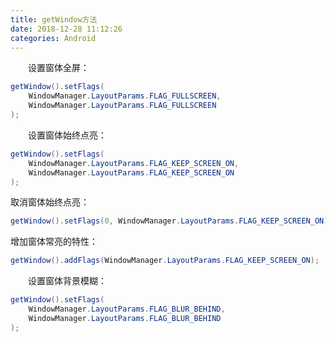 ```yaml
---
title: getWindow方法
date: 2018-12-28 11:12:26
categories: Android
---
```

&emsp;&emsp;设置窗体全屏：

``` java
getWindow().setFlags(
    WindowManager.LayoutParams.FLAG_FULLSCREEN,
    WindowManager.LayoutParams.FLAG_FULLSCREEN
);
```

&emsp;&emsp;设置窗体始终点亮：

``` java
getWindow().setFlags(
    WindowManager.LayoutParams.FLAG_KEEP_SCREEN_ON,
    WindowManager.LayoutParams.FLAG_KEEP_SCREEN_ON
);
```

取消窗体始终点亮：

``` java
getWindow().setFlags(0, WindowManager.LayoutParams.FLAG_KEEP_SCREEN_ON);
```

增加窗体常亮的特性：

``` java
getWindow().addFlags(WindowManager.LayoutParams.FLAG_KEEP_SCREEN_ON);
```

&emsp;&emsp;设置窗体背景模糊：

``` java
getWindow().setFlags(
    WindowManager.LayoutParams.FLAG_BLUR_BEHIND,
    WindowManager.LayoutParams.FLAG_BLUR_BEHIND
);
```